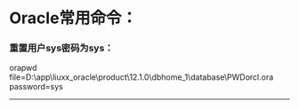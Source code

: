 # Oracle常用命令：
### 重置用户sys密码为sys：
orapwd file=D:\app\liuxx_oracle\product\12.1.0\dbhome_1\database\PWDorcl.ora password=sys

---